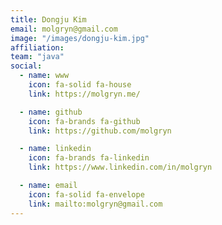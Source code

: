 ```yaml
---
title: Dongju Kim
email: molgryn@gmail.com
image: "/images/dongju-kim.jpg"
affiliation: 
team: "java"
social:
  - name: www
    icon: fa-solid fa-house
    link: https://molgryn.me/

  - name: github
    icon: fa-brands fa-github
    link: https://github.com/molgryn

  - name: linkedin
    icon: fa-brands fa-linkedin
    link: https://www.linkedin.com/in/molgryn

  - name: email
    icon: fa-solid fa-envelope
    link: mailto:molgryn@gmail.com
---
```

